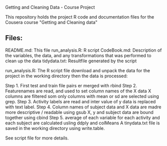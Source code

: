 Getting and Cleaning Data - Course Project

This repository holds the project R code and documentation files for the Cousera course "Getting and Cleaning data"

Files:
--------------------------------------
README.md:       	      This file
run_analysis.R:		R script
CodeBook.md:		Description of the variables, the data, and any transformations that was performed to clean up the data
tidydata.txt:           Resultfile generated by the script

run_analysis.R:
The R script file download and unpack the data for the project in the working directory then the data is processed:

Step 1.
First  test and train file pairs er merged with rbind
Step 2.
Featurenames are read, and used to set column names of the X data
X columns are filtered som only columns with mean or sd are selected using grep.
Step 3.
Activity labels are read and inter value of y data is replaced with text label.
Step 4.
Column names of subject data and X data are madre more descriptive / readable using gsub
X, y and subject data are bound together using cbind 
Step 5. 
average of each variable for each activity and each subject are calculated usling ddply and colMeans
A tinydata.txt file is saved in the working directory using write.table.

See script file for more details. 
